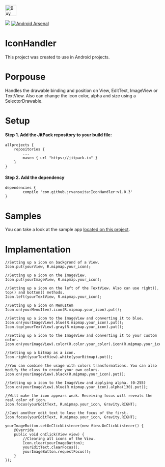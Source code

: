 
 <a href='https://ko-fi.com/A406JCM' target='_blank'><img height='36' style='border:0px;height:36px;' src='https://az743702.vo.msecnd.net/cdn/kofi4.png?v=f' border='0' alt='Buy Me a Coffee at ko-fi.com' /></a>


[![](https://jitpack.io/v/jrvansuita/IconHandler.svg)](https://jitpack.io/#jrvansuita/IconHandler)
[![Android Arsenal](https://img.shields.io/badge/Android%20Arsenal-IconHandler-green.svg?style=true)](https://android-arsenal.com/details/1/4525)

# IconHandler
This project was created to use in Android projects.

# Porpouse
Handles the drawable binding and position on View, EditText, ImageView or TextView. Also can change the icon color, alpha and size using a SelectorDrawable. 


# Setup

#### Step 1. Add the JitPack repository to your build file:

    allprojects {
		repositories {
			...
			maven { url "https://jitpack.io" }
		}
	}

#### Step 2. Add the dependency

    dependencies {
	        compile 'com.github.jrvansuita:IconHandler:v1.0.3'
	}

# Samples
 You can take a look at the sample app [located on this project](/app/).


# Implamentation

    //Setting up a icon on backgrond of a View.
    Icon.put(yourView, R.mipmap.your_icon);

    //Setting up a icon on the ImageView.
    Icon.put(yourImageView, R.mipmap.your_icon);

    //Setting up a icon on the left of the TextView. Also can use right(), top() and bottom() methods.
    Icon.left(yourTextView, R.mipmap.your_icon);

    //Setting up a icon on MenuItem
    Icon.on(yourMenuItem).icon(R.mipmap.your_icon).put();

    //Setting up a icon to the ImageView and converting it to blue.
    Icon.on(yourImageView).blue(R.mipmap.your_icon).put();
    Icon.top(yourTextView).gray(R.mipmap.your_icon).put();

    //Setting up a icon to the ImageView and converting it to your custom color.
    Icon.on(yourImageView).color(R.color.your_color).icon(R.mipmap.your_icon).put();
    
    //Setting up a bitmap as a icon.
    Icon.right(yourTextView).white(yourBitmap).put();

    //You can combine the usage with colors transformations. You can also modify the class to create your own colors.
    Icon.on(yourImageView).black(R.mipmap.your_icon).put();

    //Setting up a icon to the ImageView and applying alpha. (0-255)
    Icon.on(yourImageView).blue(R.mipmap.your_icon).alpha(130).put();

    //Will make the icon appears weak. Receiving focus will reveals the real color of icon.
    Icon.focus(yourEditText, R.mipmap.your_icon, Gravity.RIGHT);

    //Just another edit text to lose the focus of the first.
    Icon.focus(yourEditText, R.mipmap.your_icon, Gravity.RIGHT);

    yourImageButton.setOnClickListener(new View.OnClickListener() {
        @Override
        public void onClick(View view) {
            //Clearing all icons of the View.
            Icon.clear(yourImageButton);
            yourEditText.clearFocus();
            yourImageButton.requestFocus();
        }
    });

